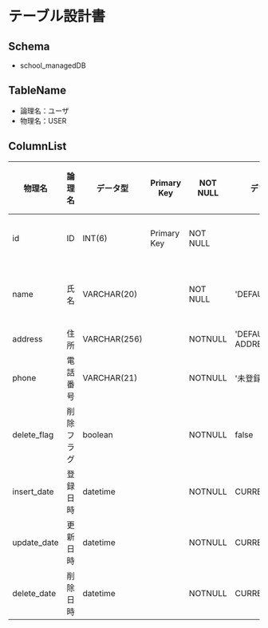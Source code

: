 # テーブル設計書

## Schema
- school_managedDB

## TableName
- 論理名：ユーザ  
- 物理名：USER  

## ColumnList
| 物理名 | 論理名  | データ型   | Primary Key | NOT NULL | デフォルト | コメント | 
| ------ | ------ | --------  | ----------- | -------- | ---------- | -------- | 
| id     | ID     | INT(6)     | Primary Key | NOT NULL |  | ユーザID | 
| name   | 氏名   | VARCHAR(20) |  | NOT NULL | 'DEFAULT NAME' | ユーザ氏名 | 
| address | 住所 | VARCHAR(256) |  | NOTNULL | 'DEFAULT ADDRESS' | 住所 |  
| phone | 電話番号 | VARCHAR(21) |  | NOTNULL | '未登録' | 電話番号 |  
| delete_flag | 削除フラグ | boolean |  | NOTNULL | false | 削除フラグ |  
| insert_date | 登録日時 | datetime |  | NOTNULL | CURRENT(insert) | 登録日時 |  
| update_date | 更新日時 | datetime |  | NOTNULL | CURRENT(update) | 更新日時 |  
| delete_date | 削除日時 | datetime |  | NOTNULL | CURRENT(delete) | 削除日時 |  

